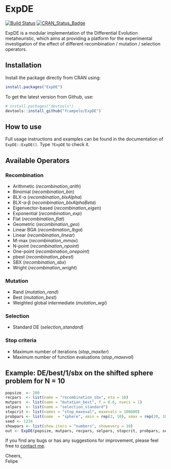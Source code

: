 # ExpDE
[![Build Status](https://travis-ci.org/fcampelo/ExpDE.png?branch=master)](https://travis-ci.org/fcampelo/ExpDE) [![CRAN_Status_Badge](http://www.r-pkg.org/badges/version/ExpDE)](http://cran.r-project.org/package=ExpDE)

ExpDE is a modular implementation of the Differential Evolution metaheuristic, which aims at providing a platform for the experimental investigation of the effect of different recombination / mutation / selection operators.

## Installation

Install the package directly from CRAN using:
```R
install.packages("ExpDE")
```

To get the latest version from Github, use:

```R
# install.packages("devtools")
devtools::install_github("fcampelo/ExpDE")
```

## How to use

Full usage instructions and examples can be found in the documentation of `ExpDE::ExpDE()`. Type `?ExpDE` to check it.

## Available Operators

### Recombination
- Arithmetic (*recombination_arith*)
- Binomial (*recombination_bin*)
- BLX-&alpha; (*recombination_blxAlpha*)
- BLX-&alpha;-&beta; (*recombination_blxAlphaBeta*)
- Eigenvector-based (*recombination_eigen*)
- Exponential (*recombination_exp*)
- Flat (*recombination_flat*)
- Geometric (*recombination_geo*)
- Linear BGA (*recombination_lbga*)
- Linear (*recombination_linear*)
- M-max (*recombination_mmax*)
- N-point (*recombination_npoint*)
- One-point (*recombination_onepoint*)
- pbest (*recombination_pbest*)
- SBX (*recombination_sbx*)
- Wright (*recombination_wright*)   

### Mutation
- Rand (*mutation_rand*)
- Best (*mutation_best*)
- Weighted global intermediate (*mutation_wgi*)

### Selection
- Standard DE (*selection_standard*)

### Stop criteria
- Maximum number of iterations (*stop_maxiter*)
- Maximum number of function evaluations (*stop_maxeval*)

## Example: DE/best/1/sbx on the shifted sphere problem for N = 10
```R
popsize  <- 200
recpars  <- list(name = "recombination_sbx", eta = 10)
mutpars  <- list(name = "mutation_best", f = 0.6, nvecs = 1)
selpars  <- list(name = "selection_standard")
stopcrit <- list(names = "stop_maxeval", maxevals = 100000)
probpars <- list(name  = "sphere", xmin = rep(2, 10), xmax = rep(20, 10))
seed <- 1234
showpars <- list(show.iters = "numbers", showevery = 10)
out <- ExpDE(popsize, mutpars, recpars, selpars, stopcrit, probpars, seed, showpars)
```

If you find any bugs or has any suggestions for improvement, please feel free to [contact me](fcampelo@ufmg.br).

Cheers,  
Felipe

